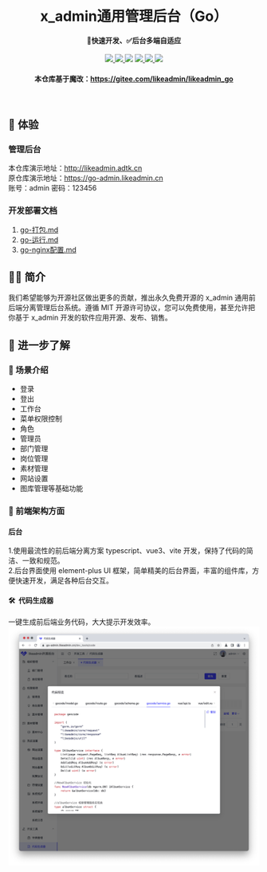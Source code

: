 <h1 align="center">x_admin通用管理后台（Go）</h1>
<h4 align="center">🚀快速开发、✅后台多端自适应</h4> 
<p align="center">
<a href=""><img src="https://img.shields.io/badge/Go-1.21+-69d6e1
"> </a><a href="#"> <img src="https://img.shields.io/badge/Gin-1.9.1-3176d9"> </a><a href="https://www.tslang.cn/"><img src="https://img.shields.io/badge/TypeScript-5-294e80"></a> <a href="#"><img src="https://img.shields.io/badge/Vue.js-3-4eb883"> </a><a href="#"><img src="https://img.shields.io/badge/vite-4-ffc018"> </a><a href="#"><img src="https://img.shields.io/badge/Element Plus-2-409eff"> </a>
<!-- <a target="_blank" href="https://www.docker.com/"><img src="https://img.shields.io/badge/Docker--139cff"></a> -->
<br>
<h4 align="center">本仓库基于魔改：<a href="https://gitee.com/likeadmin/likeadmin_go">https://gitee.com/likeadmin/likeadmin_go</a><h4>

 
 
 <br>

## 👀 体验

### 管理后台
本仓库演示地址：http://likeadmin.adtk.cn <br>
原仓库演示地址：https://go-admin.likeadmin.cn <br>
账号：admin 密码：123456
    
### 开发部署文档
1. [go-打包.md](./docs/1.go-打包.md) 
2. [go-运行.md](./docs/2.go-运行.md)
3. [go-nginx配置.md](./docs/3.go-nginx配置.md)


## 👨‍💻‍ 简介

我们希望能够为开源社区做出更多的贡献，推出永久免费开源的 x_admin 通用前后端分离管理后台系统。遵循 MIT 开源许可协议，您可以免费使用，甚至允许把你基于 x_admin 开发的软件应用开源、发布、销售。
<br>

## 🧐 进一步了解

### 🧰 场景介绍

- 登录
- 登出
- 工作台
- 菜单权限控制
- 角色
- 管理员
- 部门管理
- 岗位管理
- 素材管理
- 网站设置
- 图库管理等基础功能

### 🐹 前端架构方面

#### 后台

1.使用最流性的前后端分离方案 typescript、vue3、vite 开发，保持了代码的简洁、一致和规范。<br> 2.后台界面使用 element-plus UI 框架，简单精美的后台界面，丰富的组件库，方便快速开发，满足各种后台交互。
<br>

#### 🛠️  代码生成器

一键生成前后端业务代码，大大提示开发效率。
![](./docs/assets/genCode.png)
